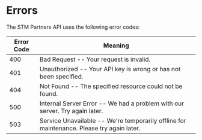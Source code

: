 # Errors

The STM Partners API uses the following error codes:

Error Code | Meaning
---------- | -------
400 | Bad Request -- Your request is invalid.
401 | Unauthorized -- Your API key is wrong or has not been specified.
404 | Not Found -- The specified resource could not be found.
500 | Internal Server Error -- We had a problem with our server. Try again later.
503 | Service Unavailable -- We're temporarily offline for maintenance. Please try again later.
